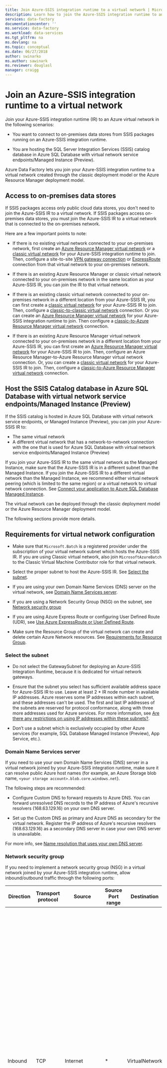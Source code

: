 ```yaml
---
title: Join Azure-SSIS integration runtime to a virtual network | Microsoft Docs
description: Learn how to join the Azure-SSIS integration runtime to an Azure virtual network. 
services: data-factory
documentationcenter: ''
ms.service: data-factory
ms.workload: data-services
ms.tgt_pltfrm: na
ms.devlang: na
ms.topic: conceptual
ms.date: 06/27/2018
author: swinarko
ms.author: sawinark
ms.reviewer: douglasl
manager: craigg
---
```


# Join an Azure-SSIS integration runtime to a virtual network
Join your Azure-SSIS integration runtime (IR) to an Azure virtual network in the following scenarios: 

- You want to connect to on-premises data stores from SSIS packages running on an Azure-SSIS integration runtime. 

- You are hosting the SQL Server Integration Services (SSIS) catalog database in Azure SQL Database with virtual network service endpoints/Managed Instance (Preview). 

 Azure Data Factory lets you join your Azure-SSIS integration runtime to a virtual network created through the classic deployment model or the Azure Resource Manager deployment model. 

## Access to on-premises data stores
If SSIS packages access only public cloud data stores, you don't need to join the Azure-SSIS IR to a virtual network. If SSIS packages access on-premises data stores, you must join the Azure-SSIS IR to a virtual network that is connected to the on-premises network. 

Here are a few important points to note: 

- If there is no existing virtual network connected to your on-premises network, first create an [Azure Resource Manager virtual network](../virtual-network/quick-create-portal.md#create-a-virtual-network) or a [classic virtual network](../virtual-network/virtual-networks-create-vnet-classic-pportal.md) for your Azure-SSIS integration runtime to join. Then, configure a site-to-site [VPN gateway connection](../vpn-gateway/vpn-gateway-howto-site-to-site-classic-portal.md) or [ExpressRoute](../expressroute/expressroute-howto-linkvnet-classic.md) connection from that virtual network to your on-premises network. 

- If there is an existing Azure Resource Manager or classic virtual network connected to your on-premises network in the same location as your Azure-SSIS IR, you can join the IR to that virtual network. 

- If there is an existing classic virtual network connected to your on-premises network in a different location from your Azure-SSIS IR, you can first create a [classic virtual network](../virtual-network/virtual-networks-create-vnet-classic-pportal.md) for your Azure-SSIS IR to join. Then, configure a [classic-to-classic virtual network](../vpn-gateway/vpn-gateway-howto-vnet-vnet-portal-classic.md) connection. Or you can create an [Azure Resource Manager virtual network](../virtual-network/quick-create-portal.md#create-a-virtual-network) for your Azure-SSIS integration runtime to join. Then configure a [classic-to-Azure Resource Manager virtual network](../vpn-gateway/vpn-gateway-connect-different-deployment-models-portal.md) connection. 
 
- If there is an existing Azure Resource Manager virtual network connected to your on-premises network in a different location from your Azure-SSIS IR, you can first create an [Azure Resource Manager virtual network](../virtual-network/quick-create-portal.md##create-a-virtual-network) for your Azure-SSIS IR to join. Then, configure an Azure Resource Manager-to-Azure Resource Manager virtual network connection. Or, you can create a [classic virtual network](../virtual-network/virtual-networks-create-vnet-classic-pportal.md) for your Azure-SSIS IR to join. Then, configure a [classic-to-Azure Resource Manager virtual network](../vpn-gateway/vpn-gateway-connect-different-deployment-models-portal.md) connection. 

## Host the SSIS Catalog database in Azure SQL Database with virtual network service endpoints/Managed Instance (Preview)
If the SSIS catalog is hosted in Azure SQL Database with virtual network service endpoints, or Managed Instance (Preview), you can join your Azure-SSIS IR to: 

- The same virtual network 
- A different virtual network that has a network-to-network connection with the one that is used for Azure SQL Database with virtual network service endpoints/Managed Instance (Preview) 

If you join your Azure-SSIS IR to the same virtual network as the Managed Instance, make sure that the Azure-SSIS IR is in a different subnet than the  Managed Instance. If you join the Azure-SSIS IR to a different virtual network than the Managed Instance, we recommend either virtual network peering (which is limited to the same region) or a virtual network to virtual network connection. See [Connect your application to Azure SQL Database Managed Instance](../sql-database/sql-database-managed-instance-connect-app.md).

The virtual network can be deployed through the classic deployment model or the Azure Resource Manager deployment model.

The following sections provide more details. 

## Requirements for virtual network configuration
-   Make sure that `Microsoft.Batch` is a registered provider under the subscription of your virtual network subnet which hosts the Azure-SSIS IR. If you are using Classic virtual network, also join `MicrosoftAzureBatch` to the Classic Virtual Machine Contributor role for that virtual network. 

-   Select the proper subnet to host the Azure-SSIS IR. See [Select the subnet](#subnet). 

-   If you are using your own Domain Name Services (DNS) server on the virtual network, see [Domain Name Services server](#dns_server). 

-   If you are using a Network Security Group (NSG) on the subnet, see [Network security group](#nsg) 

-   If you are using Azure Express Route or configuring User Defined Route (UDR), see [Use Azure ExpressRoute or User Defined Route](#route). 

-   Make sure the Resource Group of the virtual network can create and delete certain Azure Network resources. See [Requirements for Resource Group](#resource-group). 

### <a name="subnet"></a> Select the subnet
-   Do not select the GatewaySubnet for deploying an Azure-SSIS Integration Runtime, because it is dedicated for virtual network gateways. 

-   Ensure that the subnet you select has sufficient available address space for Azure-SSIS IR to use. Leave at least 2 * IR node number in available IP addresses. Azure reserves some IP addresses within each subnet, and these addresses can't be used. The first and last IP addresses of the subnets are reserved for protocol conformance, along with three more addresses used for Azure services. For more information, see [Are there any restrictions on using IP addresses within these subnets?](../virtual-network/virtual-networks-faq.md#are-there-any-restrictions-on-using-ip-addresses-within-these-subnets). 

-   Don’t use a subnet which is exclusively occupied by other Azure services (for example, SQL Database Managed Instance (Preview), App Service, etc.). 

### <a name="dns_server"></a> Domain Name Services server 
If you need to use your own Domain Name Services (DNS) server in a virtual network joined by your Azure-SSIS integration runtime, make sure it can resolve public Azure host names (for example, an Azure Storage blob name, `<your storage account>.blob.core.windows.net`). 

The following steps are recommended: 

-   Configure Custom DNS to forward requests to Azure DNS. You can forward unresolved DNS records to the IP address of Azure's recursive resolvers (168.63.129.16) on your own DNS server. 

-   Set up the Custom DNS as primary and Azure DNS as secondary for the virtual network. Register the IP address of Azure's recursive resolvers (168.63.129.16) as a secondary DNS server in case your own DNS server is unavailable. 

For more info, see [Name resolution that uses your own DNS server](../virtual-network/virtual-networks-name-resolution-for-vms-and-role-instances.md#name-resolution-that-uses-your-own-dns-server). 

### <a name="nsg"></a> Network security group
If you need to implement a network security group (NSG) in a virtual network joined by your Azure-SSIS integration runtime, allow inbound/outbound traffic through the following ports: 

| Direction | Transport protocol | Source | Source Port range | Destination | Destination Port range | Comments |
|---|---|---|---|---|---|---|
| Inbound | TCP | Internet | * | VirtualNetwork | 29876, 29877 (if you join the IR to an Azure Resource Manager virtual network) <br/><br/>10100, 20100, 30100 (if you join the IR to a classic virtual network)| The Data Factory service uses these ports to communicate with the nodes of your Azure-SSIS integration runtime in the virtual network. <br/><br/> Whether you specify an NSG or not, Data Factory always configures an NSG at the level of the network interface cards (NICs) attached to the virtual machines that host the Azure-SSIS IR. Only inbound traffic from Data Factory IP addresses is allowed. Even if you open these ports to Internet traffic, traffic from IP addresses that are not Data Factory IP addresses is blocked at the NIC level. |
| Outbound | TCP | VirtualNetwork | * | Internet | 443 | The nodes of your Azure-SSIS integration runtime in the virtual network use this port to access Azure services, such as Azure Storage and Azure Event Hubs. |
| Outbound | TCP | VirtualNetwork | * | Internet or Sql | 1433, 11000-11999, 14000-14999 | The nodes of your Azure-SSIS integration runtime in the virtual network use these ports to access SSISDB hosted by your Azure SQL Database server - This purpose is not applicable to SSISDB hosted by Managed Instance (Preview). |
||||||||

### <a name="route"></a> Use Azure ExpressRoute or User Defined Route
You can connect an [Azure ExpressRoute](https://azure.microsoft.com/services/expressroute/) circuit to your virtual network infrastructure to extend your on-premises network to Azure. 

A common configuration is to use forced tunneling (advertise a BGP route, 0.0.0.0/0 to the virtual network) which forces outbound Internet traffic from the virtual network flow to on-premises network appliance for inspection and logging. This traffic flow breaks connectivity between the Azure-SSIS IR in the virtual network with dependent Azure Data Factory services. The solution is to define one (or more) [user-defined routes (UDRs)](../virtual-network/virtual-networks-udr-overview.md) on the subnet that contains the Azure-SSIS IR. A UDR defines subnet-specific routes that are honored instead of the BGP route. 

Or you can define user-defined routes (UDRs) to force outbound Internet traffic from the subnet which hosts the Azure-SSIS IR to another subnet, which hosts a Virtual Network Appliance as a firewall or a DMZ host for inspection and logging. 

In both cases, apply a 0.0.0.0/0 route with the next hop type as **Internet** on the subnet which hosts the Azure-SSIS IR, so that communication between the Data Factory service and the Azure-SSIS IS IR can succeed. 

![Add a route](media/join-azure-ssis-integration-runtime-virtual-network/add-route-for-vnet.png)

If you're concerned about losing the ability to inspect outbound Internet traffic from that subnet, you can also add an NSG rule on the subnet to restrict outbound destinations to [Azure data center IP addresses](https://www.microsoft.com/download/details.aspx?id=41653). 

See [this PowerShell script](https://gallery.technet.microsoft.com/scriptcenter/Adds-Azure-Datacenter-IP-dbeebe0c) for an example. You have to run the script weekly to keep the Azure data center IP address list up-to-date. 

### <a name="resource-group"></a> Requirements for Resource Group
-   The Azure-SSIS IR needs to create certain network resources under the same resource group as the virtual network. These resources include the following:
    -   An Azure load balancer, with the name *<Guid>-azurebatch-cloudserviceloadbalancer*.
    -   An Azure public IP address, with the name *<Guid>-azurebatch-cloudservicepublicip*.
    -   A network work security group, with the name *<Guid>-azurebatch-cloudservicenetworksecuritygroup*. 

-   Make sure that you don't have any resource lock on the Resource Group or Subscription to which the virtual network belongs. If you configure either a read-only lock or a delete lock, starting and stopping the IR may fail or hang. 

-   Make sure that you don't have an Azure policy which prevents the following resources from being created under the Resource Group or Subscription to which the virtual network belongs: 
    -   Microsoft.Network/LoadBalancers 
    -   Microsoft.Network/NetworkSecurityGroups 
    -   Microsoft.Network/PublicIPAddresses 

## Azure portal (Data Factory UI)
This section shows you how to join an existing Azure-SSIS runtime to a virtual network (classic or Azure Resource Manager) by using the Azure portal and Data Factory UI. First, you need to configure the virtual network appropriately before joining your Azure-SSIS IR to it. Go through one of the next two sections based on the type of your virtual network (classic or Azure Resource Manager). Then, continue with the third section to join your Azure-SSIS IR to the virtual network. 

### Use the portal to configure an Azure Resource Manager virtual network
You need to configure a virtual network before you can join an Azure-SSIS IR to it. 

1. Start Microsoft Edge or Google Chrome. Currently, the Data Factory UI is supported only in those web browsers. 

2. Sign in to the [Azure portal](https://portal.azure.com). 

3. Select **More services**. Filter for and select **Virtual networks**. 

4. Filter for and select your virtual network in the list. 

5. On the **Virtual network** page, select **Properties**. 

6. Select the copy button for **RESOURCE ID** to copy the resource ID for the virtual network to the clipboard. Save the ID from the clipboard in OneNote or a file. 

7. Select **Subnets** on the left menu. Ensure that the number of **available addresses** is greater than the nodes in your Azure-SSIS integration runtime. 

8. Verify that the Azure Batch provider is registered in the Azure subscription that has the virtual network. Or, register the Azure Batch provider. If you already have an Azure Batch account in your subscription, then your subscription is registered for Azure Batch. (If you create the Azure-SSIS IR in the Data Factory portal, the Azure Batch provider is automatically registered for you.) 

   a. In Azure portal, select **Subscriptions** on the left menu. 

   b. Select your subscription. 

   c. Select **Resource providers** on the left, and confirm that **Microsoft.Batch** is a registered provider. 

   ![Confirmation of "Registered" status](media/join-azure-ssis-integration-runtime-virtual-network/batch-registered-confirmation.png)

   If you don't see **Microsoft.Batch** in the list, to register it, [create an empty Azure Batch account](../batch/batch-account-create-portal.md) in your subscription. You can delete it later. 

### Use the portal to configure a classic virtual network
You need to configure a virtual network before you can join an Azure-SSIS IR to it. 

1. Start Microsoft Edge or Google Chrome. Currently, the Data Factory UI is supported only in these web browsers. 

2. Sign in to the [Azure portal](https://portal.azure.com). 

3. Select **More services**. Filter for and select **Virtual networks (classic)**. 

4. Filter for and select your virtual network in the list. 

5. On the **Virtual network (classic)** page, select **Properties**. 

   ![Classic virtual network resource ID](media/join-azure-ssis-integration-runtime-virtual-network/classic-vnet-resource-id.png)

6. Select the copy button for **RESOURCE ID** to copy the resource ID for the classic network to the clipboard. Save the ID from the clipboard in OneNote or a file. 

7. Select **Subnets** on the left menu. Ensure that the number of **available addresses** is greater than the nodes in your Azure-SSIS integration runtime. 

   ![Number of available addresses in the virtual network](media/join-azure-ssis-integration-runtime-virtual-network/number-of-available-addresses.png)

8. Join **MicrosoftAzureBatch** to the **Classic Virtual Machine Contributor** role for the virtual network. 

	a. Select **Access control (IAM)** on the left menu, and select **Add** on the toolbar. 

	!["Access control" and "Add" buttons](media/join-azure-ssis-integration-runtime-virtual-network/access-control-add.png)

	b. On the **Add permissions** page, select **Classic Virtual Machine Contributor** for **Role**. Paste **ddbf3205-c6bd-46ae-8127-60eb93363864** in the **Select** box, and then select **Microsoft Azure Batch** from the list of search results. 

	![Search results on "Add permissions" page](media/join-azure-ssis-integration-runtime-virtual-network/azure-batch-to-vm-contributor.png)

	c. Select **Save** to save the settings and to close the page. 

	![Save access settings](media/join-azure-ssis-integration-runtime-virtual-network/save-access-settings.png)

	d. Confirm that you see **Microsoft Azure Batch** in the list of contributors. 

	![Confirm Azure Batch access](media/join-azure-ssis-integration-runtime-virtual-network/azure-batch-in-list.png)

9. Verify that the Azure Batch provider is registered in the Azure subscription that has the virtual network. Or, register the Azure Batch provider. If you already have an Azure Batch account in your subscription, then your subscription is registered for Azure Batch. (If you create the Azure-SSIS IR in the Data Factory portal, the Azure Batch provider is automatically registered for you.) 

   a. In Azure portal, select **Subscriptions** on the left menu. 

   b. Select your subscription. 

   c. Select **Resource providers** on the left, and confirm that **Microsoft.Batch** is a registered provider. 

   ![Confirmation of "Registered" status](media/join-azure-ssis-integration-runtime-virtual-network/batch-registered-confirmation.png)

   If you don't see **Microsoft.Batch** in the list, to register it, [create an empty Azure Batch account](../batch/batch-account-create-portal.md) in your subscription. You can delete it later. 

### Join the Azure-SSIS IR to a virtual network
1. Start Microsoft Edge or Google Chrome. Currently, the Data Factory UI is supported only in those web browsers. 

2. In the [Azure portal](https://portal.azure.com), select **Data factories** on the left menu. If you don't see **Data factories** on the menu, select **More services**, and the select **Data factories** in the **INTELLIGENCE + ANALYTICS** section. 

   ![List of data factories](media/join-azure-ssis-integration-runtime-virtual-network/data-factories-list.png)

3. Select your data factory with the Azure-SSIS integration runtime in the list. You see the home page for your data factory. Select the **Author & Deploy** tile. You see the Data Factory UI on a separate tab. 

   ![Data factory home page](media/join-azure-ssis-integration-runtime-virtual-network/data-factory-home-page.png)

4. In the Data Factory UI, switch to the **Edit** tab, select **Connections**, and switch to the **Integration Runtimes** tab. 

   !["Integration runtimes" tab](media/join-azure-ssis-integration-runtime-virtual-network/integration-runtimes-tab.png)

5. If your Azure-SSIS IR is running, in the integration runtime list, select the **Stop** button in the **Actions** column for your Azure-SSIS IR. You cannot edit an IR until you stop it. 

   ![Stop the IR](media/join-azure-ssis-integration-runtime-virtual-network/stop-ir-button.png)

6. In the integration runtime list, select the **Edit** button in the **Actions** column for your Azure-SSIS IR. 

   ![Edit the integration runtime](media/join-azure-ssis-integration-runtime-virtual-network/integration-runtime-edit.png)

7. On the **General Settings** page of the **Integration Runtime Setup** window, select **Next**. 

   ![General settings for IR setup](media/join-azure-ssis-integration-runtime-virtual-network/ir-setup-general-settings.png)

8. On the **SQL Settings** page, enter the administrator password, and select **Next**. 

   ![SQL Server settings for IR setup](media/join-azure-ssis-integration-runtime-virtual-network/ir-setup-sql-settings.png)

9. On the **Advanced Settings** page, do the following actions: 

   a. Select the check box for **Select a VNet for your Azure-SSIS Integration Runtime to join and allow Azure services to configure VNet permissions/settings**. 

   b. For **Type**, select whether the virtual network is a classic virtual network or an Azure Resource Manager virtual network. 

   c. For **VNet Name**, select your virtual network. 

   d. For **Subnet Name**, select your subnet in the virtual network. 

   e. Click **VNet Validation** and if successful, click **Update**. 

   ![Advanced settings for IR setup](media/join-azure-ssis-integration-runtime-virtual-network/ir-setup-advanced-settings.png)

10. Now, you can start the IR by using the **Start** button in the **Actions** column for your Azure-SSIS IR. It takes approximately 20 to 30 minutes to start an Azure-SSIS IR. 

## Azure PowerShell

### Configure a virtual network
You need to configure a virtual network before you can join your Azure-SSIS IR to it. To automatically configure virtual network permissions/settings for your Azure-SSIS integration runtime to join the virtual network, add the following script:

```powershell
# Make sure to run this script against the subscription to which the virtual network belongs.
if(![string]::IsNullOrEmpty($VnetId) -and ![string]::IsNullOrEmpty($SubnetName))
{
    # Register to the Azure Batch resource provider
    $BatchApplicationId = "ddbf3205-c6bd-46ae-8127-60eb93363864"
    $BatchObjectId = (Get-AzureRmADServicePrincipal -ServicePrincipalName $BatchApplicationId).Id
    Register-AzureRmResourceProvider -ProviderNamespace Microsoft.Batch
    while(!(Get-AzureRmResourceProvider -ProviderNamespace "Microsoft.Batch").RegistrationState.Contains("Registered"))
    {
    Start-Sleep -s 10
    }
    if($VnetId -match "/providers/Microsoft.ClassicNetwork/")
    {
        # Assign the VM contributor role to Microsoft.Batch
        New-AzureRmRoleAssignment -ObjectId $BatchObjectId -RoleDefinitionName "Classic Virtual Machine Contributor" -Scope $VnetId
    }
}
```

### Create an Azure-SSIS IR and join it to a virtual network
You can create an Azure-SSIS IR and join it to a virtual network at the same time. For the complete script and instructions, see [Create an Azure-SSIS integration runtime](create-azure-ssis-integration-runtime.md#azure-powershell).

### Join an existing Azure-SSIS IR to a virtual network
The script in the [Create an Azure-SSIS integration runtime](create-azure-ssis-integration-runtime.md) article shows you how to create an Azure-SSIS IR and join it to a virtual network in the same script. If you have an existing Azure-SSIS IR, perform the following steps to join it to the virtual network: 
1. Stop the Azure-SSIS IR. 
2. Configure the Azure-SSIS IR to join the virtual network. 
3. Start the Azure-SSIS IR. 

### Define the variables
```powershell
$ResourceGroupName = "<your Azure resource group name>"
$DataFactoryName = "<your Data Factory name>" 
$AzureSSISName = "<your Azure-SSIS IR name>"
# Specify the information about your classic or Azure Resource Manager virtual network.
$VnetId = "<your Azure virtual network resource ID>"
$SubnetName = "<the name of subnet in your virtual network>"
```

### Stop the Azure-SSIS IR
Stop the Azure-SSIS integration runtime before you can join it to a virtual network. This command releases all of its nodes and stops billing:

```powershell
Stop-AzureRmDataFactoryV2IntegrationRuntime -ResourceGroupName $ResourceGroupName `
                                            -DataFactoryName $DataFactoryName `
                                            -Name $AzureSSISName `
                                            -Force 
```

### Configure virtual network settings for the Azure-SSIS IR to join
```powershell
# Make sure to run this script against the subscription to which the virtual network belongs.
if(![string]::IsNullOrEmpty($VnetId) -and ![string]::IsNullOrEmpty($SubnetName))
{
    # Register to the Azure Batch resource provider
    $BatchApplicationId = "ddbf3205-c6bd-46ae-8127-60eb93363864"
    $BatchObjectId = (Get-AzureRmADServicePrincipal -ServicePrincipalName $BatchApplicationId).Id
    Register-AzureRmResourceProvider -ProviderNamespace Microsoft.Batch
    while(!(Get-AzureRmResourceProvider -ProviderNamespace "Microsoft.Batch").RegistrationState.Contains("Registered"))
    {
        Start-Sleep -s 10
    }
    if($VnetId -match "/providers/Microsoft.ClassicNetwork/")
    {
        # Assign VM contributor role to Microsoft.Batch
        New-AzureRmRoleAssignment -ObjectId $BatchObjectId -RoleDefinitionName "Classic Virtual Machine Contributor" -Scope $VnetId
    }
}
```

### Configure the Azure-SSIS IR
To configure the Azure-SSIS integration runtime to join the virtual network, run the `Set-AzureRmDataFactoryV2IntegrationRuntime` command: 

```powershell
Set-AzureRmDataFactoryV2IntegrationRuntime -ResourceGroupName $ResourceGroupName `
                                           -DataFactoryName $DataFactoryName `
                                           -Name $AzureSSISName `
                                           -Type Managed `
                                           -VnetId $VnetId `
                                           -Subnet $SubnetName
```

### Start the Azure-SSIS IR
To start the Azure-SSIS integration runtime, run the following command: 

```powershell
Start-AzureRmDataFactoryV2IntegrationRuntime -ResourceGroupName $ResourceGroupName `
                                             -DataFactoryName $DataFactoryName `
                                             -Name $AzureSSISName `
                                             -Force

```

This command takes 20 to 30 minutes to finish.

## Next steps
For more information about the Azure-SSIS runtime, see the following topics: 
- [Azure-SSIS integration runtime](concepts-integration-runtime.md#azure-ssis-integration-runtime). This article provides conceptual information about integration runtimes in general, including the Azure-SSIS IR. 
- [Tutorial: deploy SSIS packages to Azure](tutorial-create-azure-ssis-runtime-portal.md). This article provides step-by-step instructions to create an Azure-SSIS IR. It uses Azure SQL Database to host the SSIS catalog. 
- [Create an Azure-SSIS integration runtime](create-azure-ssis-integration-runtime.md). This article expands on the tutorial and provides instructions on using Azure SQL Database with virtual network service endpoints/Managed Instance (Preview) to host the SSIS catalog and joining the IR to a virtual network. 
- [Monitor an Azure-SSIS IR](monitor-integration-runtime.md#azure-ssis-integration-runtime). This article shows you how to retrieve information about an Azure-SSIS IR and descriptions of statuses in the returned information. 
- [Manage an Azure-SSIS IR](manage-azure-ssis-integration-runtime.md). This article shows you how to stop, start, or remove an Azure-SSIS IR. It also shows you how to scale out your Azure-SSIS IR by adding nodes. 
